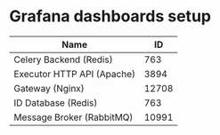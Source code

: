 # Grafana dashboards setup

| Name                       | ID    |
| -------------------------- | ----- |
| Celery Backend (Redis)     | 763   |
| Executor HTTP API (Apache) | 3894  |
| Gateway (Nginx)            | 12708 |
| ID Database (Redis)        | 763   |
| Message Broker (RabbitMQ)  | 10991 |

